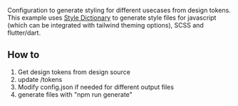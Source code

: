 Configuration to generate styling for different usecases from design tokens.<br />
This example uses [Style Dictionary](https://amzn.github.io/style-dictionary/#/) to generate style files for javascript (which can be integrated with tailwind theming options), SCSS and flutter/dart.

## How to

1. Get design tokens from design source
2. update /tokens
3. Modify config.json if needed for different output files
4. generate files with "npm run generate"
